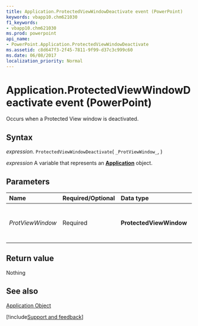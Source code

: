 ```yaml
---
title: Application.ProtectedViewWindowDeactivate event (PowerPoint)
keywords: vbapp10.chm621030
f1_keywords:
- vbapp10.chm621030
ms.prod: powerpoint
api_name:
- PowerPoint.Application.ProtectedViewWindowDeactivate
ms.assetid: c8d647f3-2f45-7811-9f99-d37c3c999c60
ms.date: 06/08/2017
localization_priority: Normal
---
```



# Application.ProtectedViewWindowDeactivate event (PowerPoint)

Occurs when a Protected View window is deactivated.


## Syntax

_expression_. `ProtectedViewWindowDeactivate`( `_ProtViewWindow_`, )

_expression_ A variable that represents an **[Application](PowerPoint.Application.md)** object.


## Parameters



|Name|Required/Optional|Data type|Description|
|:-----|:-----|:-----|:-----|
| _ProtViewWindow_|Required|**ProtectedViewWindow**|The deactivated Protected View window.|

## Return value

Nothing


## See also


[Application Object](PowerPoint.Application.md)

[!include[Support and feedback](~/includes/feedback-boilerplate.md)]